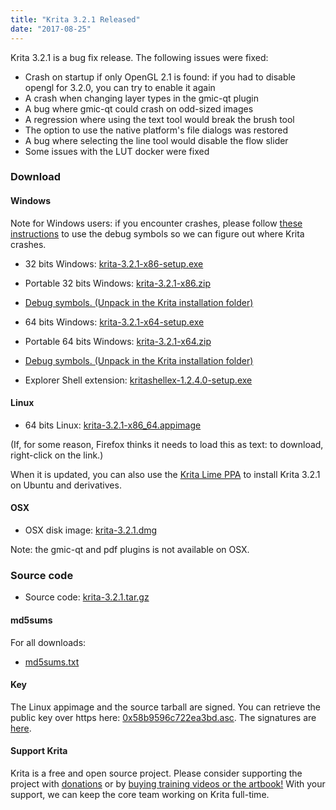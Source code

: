```yaml
---
title: "Krita 3.2.1 Released"
date: "2017-08-25"
---
```


Krita 3.2.1 is a bug fix release. The following issues were fixed:

- Crash on startup if only OpenGL 2.1 is found: if you had to disable opengl for 3.2.0, you can try to enable it again
- A crash when changing layer types in the gmic-qt plugin
- A bug where gmic-qt could crash on odd-sized images
- A regression where using the text tool would break the brush tool
- The option to use the native platform's file dialogs was restored
- A bug where selecting the line tool would disable the flow slider
- Some issues with the LUT docker were fixed

### Download

#### Windows

Note for Windows users: if you encounter crashes, please follow [these instructions](https://docs.krita.org/Dr._Mingw_debugger) to use the debug symbols so we can figure out where Krita crashes.

- 32 bits Windows: [krita-3.2.1-x86-setup.exe](https://download.kde.org/stable/krita/3.2.1/krita-3.2.1-x86-setup.exe)
- Portable 32 bits Windows: [krita-3.2.1-x86.zip](https://download.kde.org/stable/krita/3.2.1/krita-3.2.1-x86.zip)
- [Debug symbols. (Unpack in the Krita installation folder)](https://download.kde.org/stable/krita/3.2.1/krita-3.2.1-x86-dbg.zip)

- 64 bits Windows: [krita-3.2.1-x64-setup.exe](https://download.kde.org/stable/krita/3.2.1/krita-3.2.1-x64-setup.exe)
- Portable 64 bits Windows: [krita-3.2.1-x64.zip](https://download.kde.org/stable/krita/3.2.1/krita-3.2.1-x64.zip)
- [Debug symbols. (Unpack in the Krita installation folder)](https://download.kde.org/stable/krita/3.2.1/krita-3.2.1-x64-dbg.zip)

- Explorer Shell extension: [kritashellex-1.2.4.0-setup.exe](https://download.kde.org/stable/krita/KritaShellExtension-v1.2.4-setup.exe)

#### Linux

- 64 bits Linux: [krita-3.2.1-x86\_64.appimage](https://download.kde.org/stable/krita/3.2.1/krita-3.2.1-x86_64.appimage)

(If, for some reason, Firefox thinks it needs to load this as text: to download, right-click on the link.)

When it is updated, you can also use the [Krita Lime PPA](https://launchpad.net/%7Ekritalime/+archive/ubuntu/ppa) to install Krita 3.2.1 on Ubuntu and derivatives.

#### OSX

- OSX disk image: [krita-3.2.1.dmg](https://download.kde.org/stable/krita/3.2.1/krita-3.2.1.dmg)

Note: the gmic-qt and pdf plugins is not available on OSX.

### Source code

- Source code: [krita-3.2.1.tar.gz](https://download.kde.org/stable/krita/3.2.1/krita-3.2.1.tar.gz)

#### md5sums

For all downloads:

- [md5sums.txt](https://download.kde.org/stable/krita/3.2.1/md5sums.txt)

#### Key

The Linux appimage and the source tarball are signed. You can retrieve the public key over https here: [0x58b9596c722ea3bd.asc](https://share.kde.org/index.php/s/fJ99V5mZvuyD0z8). The signatures are [here](http://download.kde.org/stable/krita/3.2.1/).

#### Support Krita

Krita is a free and open source project. Please consider supporting the project with [donations](https://krita.org/en/support-us/donations/) or by [buying training videos or the artbook!](https://krita.org/en/support-us/shop) With your support, we can keep the core team working on Krita full-time.
